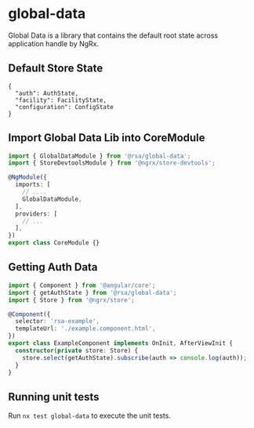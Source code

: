# global-data

Global Data is a library that contains the default root state across application handle by NgRx.

## Default Store State

```text
{
  "auth": AuthState,
  "facility": FacilityState,
  "configuration": ConfigState
}
```

## Import Global Data Lib into CoreModule

```typescript
import { GlobalDataModule } from '@rsa/global-data';
import { StoreDevtoolsModule } from '@ngrx/store-devtools';

@NgModule({
  imports: [
    // ....
    GlobalDataModule,
  ],
  providers: [
    // ...
  ],
})
export class CoreModule {}
```

## Getting Auth Data

```typescript
import { Component } from '@angular/core';
import { getAuthState } from '@rsa/global-data';
import { Store } from '@ngrx/store';

@Component({
  selector: 'rsa-example',
  templateUrl: './example.component.html',
})
export class ExampleComponent implements OnInit, AfterViewInit {
  constructor(private store: Store) {
    store.select(getAuthState).subscribe(auth => console.log(auth));
  }
}
```

## Running unit tests

Run `nx test global-data` to execute the unit tests.
